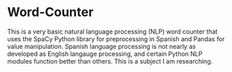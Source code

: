 # Word-Counter
This is a very basic natural language processing (NLP) word counter that uses the SpaCy Python library for preprocessing in Spanish and Pandas for value manipulation.
Spanish language processing is not nearly as developed as English langauge processing, and certain Python NLP modules function better than others. This is a subject I am researching. 
